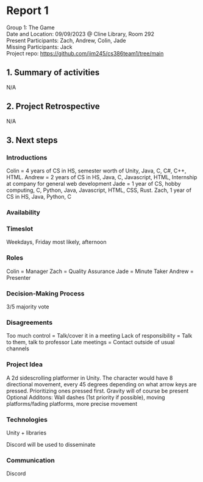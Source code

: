 # Report 1
Group 1: The Game<br>
Date and Location: 09/09/2023 @ Cline Library, Room 292 <br>
Present Participants: Zach, Andrew, Colin, Jade <br>
Missing Participants: Jack <br>
Project repo: https://github.com/jim245/cs386team1/tree/main <br>

## 1. Summary of activities
N/A <br>

## 2. Project Retrospective
N/A <br>

## 3. Next steps

### Introductions
Colin = 4 years of CS in HS, semester worth of Unity, Java, C, C#, C++, HTML.
Andrew = 2 years of CS in HS, Java, C, Javascript, HTML, Internship at company for general web development
Jade = 1 year of CS, hobby computing, C, Python, Java, Javascript, HTML, CSS, Rust.
Zach, 1 year of CS in HS, Java, Python, C

### Availability

### Timeslot
Weekdays, Friday most likely, afternoon

### Roles
Colin = Manager
Zach = Quality Assurance
Jade = Minute Taker
Andrew = Presenter

### Decision-Making Process
3/5 majority vote

### Disagreements
Too much control = Talk/cover it in a meeting
Lack of responsibility = Talk to them, talk to professor
Late meetings = Contact outside of usual channels

### Project Idea
A 2d sidescrolling platformer in Unity. The character would have 8 directional movement, every 45 degrees depending on what arrow keys are pressed. Prioritizing ones pressed first. Gravity will of course be present 
Optional Additons: Wall dashes (1st priority if possible), moving platforms/fading platforms, more precise movement

### Technologies
Unity + libraries

Discord will be used to disseminate

### Communication
Discord

